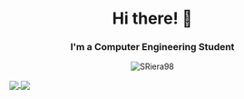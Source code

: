 
<h1 align="center">Hi there! 👋</h1>
<h3 align="center">I'm a Computer Engineering Student</h3>

<p align="center">
<img src="https://badges.pufler.dev/visits/SRiera98/SRiera98" alt="SRiera98" />
</p>
    
  

<a href="https://github.com/anuraghazra/github-readme-stats">
  <img align="center" src="https://github-readme-stats.vercel.app/api?username=SRiera98&hide=stars,issues&count_private=true&show_icons=true&theme=merko"/>
</a>
<a href="https://github.com/anuraghazra/github-readme-stats">
  <img align="center" src="https://github-readme-stats.vercel.app/api/top-langs/?username=SRiera98&layout=compact&theme=merko" />
</a>
